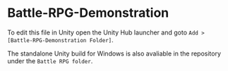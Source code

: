 # Battle-RPG-Demonstration

To edit this file in Unity open the Unity Hub launcher and goto ```Add > [Battle-RPG-Demonstration Folder]```.

The standalone Unity build for Windows is also avaliable in the repository under the ```Battle RPG folder```.